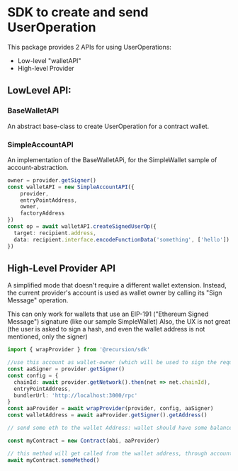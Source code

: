 # SDK to create and send UserOperation 

This package provides 2 APIs for using UserOperations:

- Low-level "walletAPI"
- High-level Provider


## LowLevel API:

### BaseWalletAPI

An abstract base-class to create UserOperation for a contract wallet.

### SimpleAccountAPI

An implementation of the BaseWalletAPi, for the SimpleWallet sample of account-abstraction.

```typescript
owner = provider.getSigner()
const walletAPI = new SimpleAccountAPI({
    provider, 
    entryPointAddress,
    owner,
    factoryAddress
})
const op = await walletAPI.createSignedUserOp({
  target: recipient.address,
  data: recipient.interface.encodeFunctionData('something', ['hello'])
})
```

## High-Level Provider API

A simplified mode that doesn't require a different wallet extension. 
Instead, the current provider's account is used as wallet owner by calling its "Sign Message" operation.

This can only work for wallets that use an EIP-191 ("Ethereum Signed Message") signature (like our sample SimpleWallet)
Also, the UX is not great (the user is asked to sign a hash, and even the wallet address is not mentioned, only the signer)

```typescript
import { wrapProvider } from '@recursion/sdk'

//use this account as wallet-owner (which will be used to sign the requests)
const aaSigner = provider.getSigner()
const config = {
  chainId: await provider.getNetwork().then(net => net.chainId),
  entryPointAddress,
  bundlerUrl: 'http://localhost:3000/rpc'
} 
const aaProvider = await wrapProvider(provider, config, aaSigner)
const walletAddress = await aaProvider.getSigner().getAddress()

// send some eth to the wallet Address: wallet should have some balance to pay for its own creation, and for calling methods.

const myContract = new Contract(abi, aaProvider)

// this method will get called from the wallet address, through account-abstraction EntryPoint
await myContract.someMethod()
```

